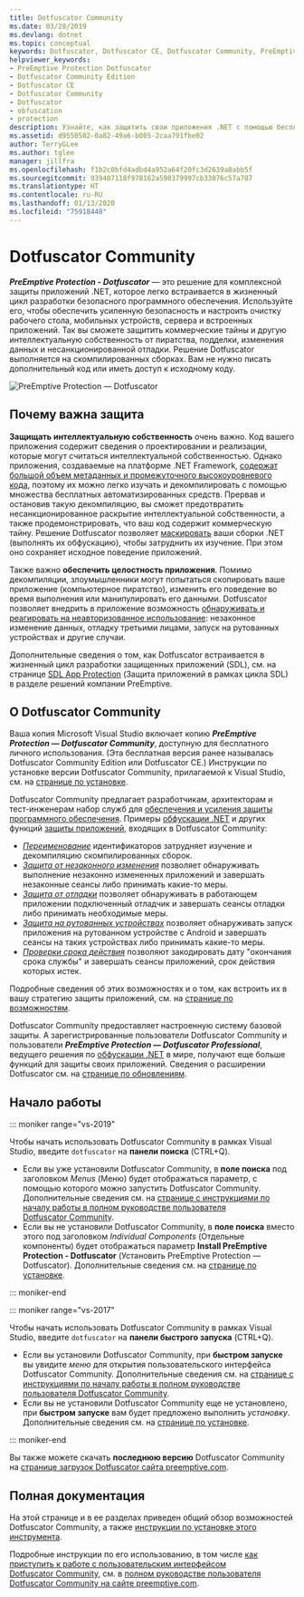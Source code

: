 ```yaml
---
title: Dotfuscator Community
ms.date: 03/28/2019
ms.devlang: dotnet
ms.topic: conceptual
keywords: Dotfuscator, Dotfuscator CE, Dotfuscator Community, PreEmptive, PreEmptive Solutions, PreEmptive Protection, protection, community edition, obfuscation, .NET, free, Visual Studio 2019, Visual Studio 2017, Visual Studio
helpviewer_keywords:
- PreEmptive Protection Dotfuscator
- Dotfuscator Community Edition
- Dotfuscator CE
- Dotfuscator Community
- Dotfuscator
- obfuscation
- protection
description: Узнайте, как защитить свои приложения .NET с помощью бесплатной копии средства Dotfuscator Community, включенного в Visual Studio 2017.
ms.assetid: d9550502-0a82-49a6-b005-2caa791fbe02
author: TerryGLee
ms.author: tglee
manager: jillfra
ms.openlocfilehash: f1b2c0bfd4adbd4a952a64f20fc3d2639a8abb5f
ms.sourcegitcommit: 939407118f978162a590379997cb33076c57a707
ms.translationtype: HT
ms.contentlocale: ru-RU
ms.lasthandoff: 01/13/2020
ms.locfileid: "75918448"
---
```

# <a name="dotfuscator-community"></a>Dotfuscator Community

***PreEmptive Protection - Dotfuscator*** — это решение для комплексной защиты приложений .NET, которое легко встраивается в жизненный цикл разработки безопасного программного обеспечения.
Используйте его, чтобы обеспечить усиленную безопасность и настроить очистку рабочего стола, мобильных устройств, сервера и встроенных приложений. Так вы сможете защитить коммерческие тайны и другую интеллектуальную собственность от пиратства, подделки, изменения данных и несанкционированной отладки.
Решение Dotfuscator выполняется на скомпилированных сборках. Вам не нужно писать дополнительный код или иметь доступ к исходному коду.

![PreEmptive Protection — Dotfuscator](media/header.svg)

## <a name="why-protection-matters"></a>Почему важна защита

**Защищать интеллектуальную собственность** очень важно.
Код вашего приложения содержит сведения о проектировании и реализации, которые могут считаться интеллектуальной собственностью.
Однако приложения, создаваемые на платформе .NET Framework, [содержат большой объем метаданных и промежуточного высокоуровневого кода][assemblies], поэтому их можно легко изучать и декомпилировать с помощью множества бесплатных автоматизированных средств.
Прервав и остановив такую декомпиляцию, вы сможет предотвратить несанкционированное раскрытие интеллектуальной собственности, а также продемонстрировать, что ваш код содержит коммерческую тайну.
Решение Dotfuscator позволяет [маскировать][obfuscation] ваши сборки .NET (выполнять их обфускацию), чтобы затруднить их изучение. При этом оно сохраняет исходное поведение приложений.

Также важно **обеспечить целостность приложения**.
Помимо декомпиляции, злоумышленники могут попытаться скопировать ваше приложение (компьютерное пиратство), изменить его поведение во время выполнения или манипулировать его данными.
Dotfuscator позволяет внедрить в приложение возможность [обнаруживать и реагировать на неавторизованное использование][checks]: незаконное изменение данных, отладку третьими лицами, запуск на рутованных устройствах и другие случаи.

Дополнительные сведения о том, как Dotfuscator встраивается в жизненный цикл разработки защищенных приложений (SDL), см. на странице [SDL App Protection][sdl-protection] (Защита приложений в рамках цикла SDL) в разделе решений компании PreEmptive.

## <a name="about-dotfuscator-community"></a>О Dotfuscator Community

Ваша копия Microsoft Visual Studio включает копию ***PreEmptive Protection — Dotfuscator Community***, доступную для бесплатного личного использования.
(Эта бесплатная версия ранее называлась Dotfuscator Community Edition или Dotfuscator CE.) Инструкции по установке версии Dotfuscator Community, прилагаемой к Visual Studio, см. на [странице по установке][install].

Dotfuscator Community предлагает разработчикам, архитекторам и тест-инженерам набор служб для [обеспечения и усиления защиты программного обеспечения][software-protection].
Примеры [обфускации .NET][obfuscation] и других функций [защиты приложений][app-protection], входящих в Dotfuscator Community:

* *[Переименование][renaming]* идентификаторов затрудняет изучение и декомпиляцию скомпилированных сборок.
* *[Защита от незаконного изменения][tamper]* позволяет обнаруживать выполнение незаконно измененных приложений и завершать незаконные сеансы либо принимать какие-то меры.
* *[Защита от отладки][debug]* позволяет обнаруживать в работающем приложении подключенный отладчик и завершать сеансы отладки либо принимать необходимые меры.
* *[Защита на рутованных устройствах][root]* позволяет обнаруживать запуск приложения на рутованном устройстве с Android и завершать сеансы на таких устройствах либо принимать какие-то меры.
* *[Проверки срока действия][shelflife]* позволяют закодировать дату "окончания срока службы" и завершать сеансы приложений, срок действия которых истек.

Подробные сведения об этих возможностях и о том, как встроить их в вашу стратегию защиты приложений, см. на [странице по возможностям][capabilities].

Dotfuscator Community предоставляет настроенную систему базовой защиты.
А зарегистрированные пользователи Dotfuscator Community и пользователи ***PreEmptive Protection — Dotfuscator Professional***, ведущего решения по [обфускации .NET][net-obfuscator] в мире, получают еще больше функций для защиты своих приложений.
Сведения о расширении Dotfuscator см. на [странице по обновлениям][upgrades].

## <a name="getting-started"></a>Начало работы

::: moniker range="vs-2019"

Чтобы начать использовать Dotfuscator Community в рамках Visual Studio, введите `dotfuscator` на **панели поиска** (CTRL+Q).

* Если вы уже установили Dotfuscator Community, в **поле поиска** под заголовком *Menus* (Меню) будет отображаться параметр, с помощью которого можно запустить Dotfuscator Community. Дополнительные сведения см. на [странице с инструкциями по началу работы в полном руководстве пользователя Dotfuscator Community][get-started].
* Если вы не установили Dotfuscator Community, в **поле поиска** вместо этого под заголовком *Individual Components* (Отдельные компоненты) будет отображаться параметр **Install PreEmptive Protection - Dotfuscator** (Установить PreEmptive Protection — Dotfuscator). Дополнительные сведения см. на [странице по установке][install].

::: moniker-end

::: moniker range="vs-2017"

Чтобы начать использовать Dotfuscator Community в рамках Visual Studio, введите `dotfuscator` на **панели быстрого запуска** (CTRL+Q).

* Если вы установили Dotfuscator Community, при **быстром запуске** вы увидите *меню* для открытия пользовательского интерфейса Dotfuscator Community. Дополнительные сведения см. на [странице с инструкциями по началу работы в полном руководстве пользователя Dotfuscator Community][get-started].
* Если вы не установили Dotfuscator Community еще не установлено, при **быстром запуске** вам будет предложено выполнить *установку*. Дополнительные сведения см. на [странице по установке][install].

::: moniker-end

Вы также можете скачать **последнюю версию** Dotfuscator Community на [странице загрузок Dotfuscator сайта preemptive.com][download].

## <a name="full-documentation"></a>Полная документация

На этой странице и в ее разделах приведен общий обзор возможностей Dotfuscator Community, а также [инструкции по установке этого инструмента][install].

Подробные инструкции по его использованию, в том числе [как приступить к работе с пользовательским интерфейсом Dotfuscator Community][get-started], см. в [полном руководстве пользователя Dotfuscator Community на сайте preemptive.com][full].

<!-- Copyright © 2019 PreEmptive Solutions, LLC -->

[assemblies]:  /dotnet/standard/assembly-format
[software-protection]:  https://www.preemptive.com/software-protection
[obfuscation]:  https://www.preemptive.com/obfuscation
[app-protection]:  https://www.preemptive.com/application-protection
[sdl-protection]:  https://www.preemptive.com/solutions/SDL-App-Protection
[net-obfuscator]:  https://www.preemptive.com/products/dotfuscator/overview
[download]:  https://www.preemptive.com/products/dotfuscator/downloads

[install]:  install.md
[capabilities]:  capabilities.md
[upgrades]:  upgrades.md

[get-started]:  https://www.preemptive.com/dotfuscator/ce/docs/help/gui_getstarted.html

[renaming]:  https://www.preemptive.com/dotfuscator/ce/docs/help/obfuscation_renaming.html

[checks]:  https://www.preemptive.com/dotfuscator/ce/docs/help/checks_overview.html
[tamper]:  https://www.preemptive.com/dotfuscator/ce/docs/help/checks_tamper.html
[debug]:  https://www.preemptive.com/dotfuscator/ce/docs/help/checks_debug.html
[root]: https://www.preemptive.com/dotfuscator/ce/docs/help/checks_root.html
[shelflife]:  https://www.preemptive.com/dotfuscator/ce/docs/help/checks_shelflife.html

[full]:  https://www.preemptive.com/dotfuscator/ce/docs/help/index.html
